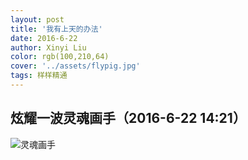 ```yaml
---
layout: post
title: '我有上天的办法'
date: 2016-6-22
author: Xinyi Liu
color: rgb(100,210,64)
cover: '../assets/flypig.jpg'
tags: 样样精通
---
```


## 炫耀一波灵魂画手（2016-6-22 14:21）

![灵魂画手]({{"../assets/skill.jpg"|absolute_url}})
